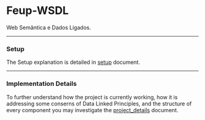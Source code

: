 # Feup-WSDL
Web Semântica e Dados Ligados.

---

### Setup
The Setup explanation is detailed in [setup](./docs/) document.

---

### Implementation Details
To further understand how the project is currently working, how it is addressing some conserns of Data Linked Principles, and the structure of every component you may investigate the [project_details](./docs/project_details.md) document.